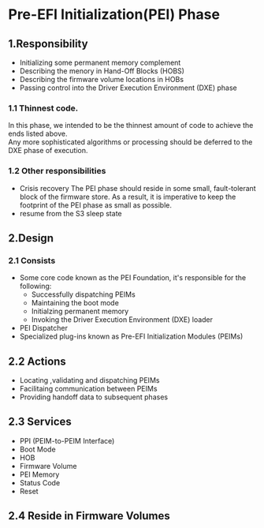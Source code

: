 # Pre-EFI Initialization(PEI) Phase

## 1.Responsibility
* Initializing some permanent memory complement
* Describing the menory in Hand-Off Blocks (HOBS)
* Describing the firmware volume locations in HOBs
* Passing control into the Driver Execution Environment (DXE) phase
  
### 1.1 Thinnest code.

   In this phase, we intended to be the thinnest amount of code to achieve the ends listed above.  
   Any more sophisticated algorithms or processing should be deferred to the DXE phase of execution.

### 1.2 Other responsibilities
* Crisis recovery 
  The PEI phase should reside in some small, fault-tolerant block of the firmware store. As a result,
  it is imperative to keep the footprint of the PEI phase as small as possible.
* resume from the S3 sleep state

## 2.Design

### 2.1 Consists

* Some core code known as the PEI Foundation, it's responsible for the following:
  * Successfully dispatching PEIMs
  * Maintaining the boot mode
  * Initialzing permanent memory
  * Invoking the Driver Execution Environment (DXE) loader
* PEI Dispatcher
* Specialized plug-ins known as Pre-EFI Initialization Modules (PEIMs)
  
## 2.2 Actions

* Locating ,validating and dispatching PEIMs
* Facilitaing communication between PEIMs
* Providing handoff data to subsequent phases
  
## 2.3 Services

* PPI (PEIM-to-PEIM Interface)
* Boot Mode 
* HOB
* Firmware Volume
* PEI Memory
* Status Code 
* Reset 

## 2.4 Reside in Firmware Volumes